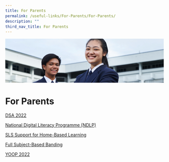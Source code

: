 ```yaml
---
title: For Parents
permalink: /useful-links/For-Parents/For-Parents/
description: ""
third_nav_title: For Parents
---
```

![](/images/Useful%20Links.jpg)

For Parents
===========



[DSA 2022](/highlights/Direct-School-Admission-DSA-2022/)

[National Digital Literacy Programme (NDLP)](/useful-links/For-Parents/National-Digital-Literacy-Programme/)

[SLS Support for Home-Based Learning](/useful-links/For-Parents/SLS-Support-for-Home-Based-Learning/)

[Full Subject-Based Banding](/useful-links/For-Parents/Full-Subject-Based-Banding/)

[YOOP 2022](/useful-links/For-Parents/YOOP-2022/)